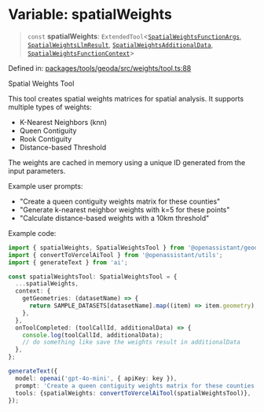 # Variable: spatialWeights

> `const` **spatialWeights**: `ExtendedTool`\<[`SpatialWeightsFunctionArgs`](../type-aliases/SpatialWeightsFunctionArgs.md), [`SpatialWeightsLlmResult`](../type-aliases/SpatialWeightsLlmResult.md), [`SpatialWeightsAdditionalData`](../type-aliases/SpatialWeightsAdditionalData.md), [`SpatialWeightsFunctionContext`](../type-aliases/SpatialWeightsFunctionContext.md)\>

Defined in: [packages/tools/geoda/src/weights/tool.ts:88](https://github.com/GeoDaCenter/openassistant/blob/37d127dc7a76d6b5cf9de906c055e4c904e3dfed/packages/tools/geoda/src/weights/tool.ts#L88)

Spatial Weights Tool

This tool creates spatial weights matrices for spatial analysis. It supports multiple types of weights:
- K-Nearest Neighbors (knn)
- Queen Contiguity
- Rook Contiguity
- Distance-based Threshold

The weights are cached in memory using a unique ID generated from the input parameters.

Example user prompts:
- "Create a queen contiguity weights matrix for these counties"
- "Generate k-nearest neighbor weights with k=5 for these points"
- "Calculate distance-based weights with a 10km threshold"

Example code:
```typescript
import { spatialWeights, SpatialWeightsTool } from '@openassistant/geoda';
import { convertToVercelAiTool } from '@openassistant/utils';
import { generateText } from 'ai';

const spatialWeightsTool: SpatialWeightsTool = {
  ...spatialWeights,
  context: {
    getGeometries: (datasetName) => {
      return SAMPLE_DATASETS[datasetName].map((item) => item.geometry);
    },
  },
  onToolCompleted: (toolCallId, additionalData) => {
    console.log(toolCallId, additionalData);
    // do something like save the weights result in additionalData
  },
};

generateText({
  model: openai('gpt-4o-mini', { apiKey: key }),
  prompt: 'Create a queen contiguity weights matrix for these counties',
  tools: {spatialWeights: convertToVercelAiTool(spatialWeightsTool)},
});
```
